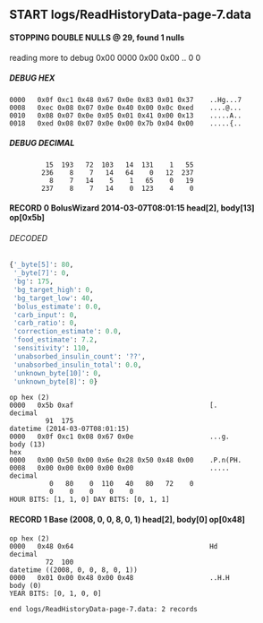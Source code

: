 ## START logs/ReadHistoryData-page-7.data
#### STOPPING DOUBLE NULLS @ 29, found 1 nulls
reading more to debug 0x00
    0000   0x00 0x00                                  ..
              0    0
##### DEBUG HEX
    0000   0x0f 0xc1 0x48 0x67 0x0e 0x83 0x01 0x37    ..Hg...7
    0008   0xec 0x08 0x07 0x0e 0x40 0x00 0x0c 0xed    ....@...
    0010   0x08 0x07 0x0e 0x05 0x01 0x41 0x00 0x13    .....A..
    0018   0xed 0x08 0x07 0x0e 0x00 0x7b 0x04 0x00    .....{..
##### DEBUG DECIMAL
             15  193   72  103   14  131    1   55
            236    8    7   14   64    0   12  237
              8    7   14    5    1   65    0   19
            237    8    7   14    0  123    4    0
#### RECORD 0 BolusWizard 2014-03-07T08:01:15 head[2], body[13] op[0x5b]
###### DECODED
```python
{'_byte[5]': 80,
 '_byte[7]': 0,
 'bg': 175,
 'bg_target_high': 0,
 'bg_target_low': 40,
 'bolus_estimate': 0.0,
 'carb_input': 0,
 'carb_ratio': 0,
 'correction_estimate': 0.0,
 'food_estimate': 7.2,
 'sensitivity': 110,
 'unabsorbed_insulin_count': '??',
 'unabsorbed_insulin_total': 0.0,
 'unknown_byte[10]': 0,
 'unknown_byte[8]': 0}
```
    op hex (2)
    0000   0x5b 0xaf                                  [.
    decimal
             91  175
    datetime (2014-03-07T08:01:15)
    0000   0x0f 0xc1 0x08 0x67 0x0e                   ...g.
    body (13)
    hex
    0000   0x00 0x50 0x00 0x6e 0x28 0x50 0x48 0x00    .P.n(PH.
    0008   0x00 0x00 0x00 0x00 0x00                   .....
    decimal
              0   80    0  110   40   80   72    0
              0    0    0    0    0
    HOUR BITS: [1, 1, 0] DAY BITS: [0, 1, 1]
#### RECORD 1 Base (2008, 0, 0, 8, 0, 1) head[2], body[0] op[0x48]

    op hex (2)
    0000   0x48 0x64                                  Hd
    decimal
             72  100
    datetime ((2008, 0, 0, 8, 0, 1))
    0000   0x01 0x00 0x48 0x00 0x48                   ..H.H
    body (0)
    YEAR BITS: [0, 1, 0, 0]
`end logs/ReadHistoryData-page-7.data: 2 records`
